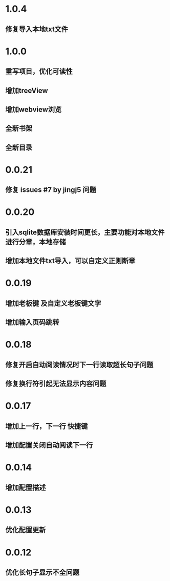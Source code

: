 # 1.0.4
## 修复导入本地txt文件
# 1.0.0
## 重写项目，优化可读性
## 增加treeView 
## 增加webview浏览
## 全新书架
## 全新目录

# 0.0.21
## 修复 issues #7 by jingj5 问题

# 0.0.20

## 引入sqlite数据库安装时间更长，主要功能对本地文件进行分章，本地存储
## 增加本地文件txt导入，可以自定义正则断章

# 0.0.19

## 增加老板键 及自定义老板键文字
## 增加输入页码跳转


# 0.0.18

## 修复开启自动阅读情况时下一行读取超长句子问题
## 修复换行符引起无法显示内容问题

# 0.0.17

## 增加上一行，下一行 快捷键
## 增加配置关闭自动阅读下一行

# 0.0.14

## 增加配置描述

# 0.0.13

## 优化配置更新

# 0.0.12

## 优化长句子显示不全问题